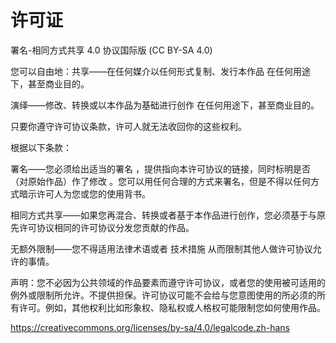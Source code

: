 # 许可证

署名-相同方式共享 4.0 协议国际版  (CC BY-SA 4.0)

您可以自由地：共享——在任何媒介以任何形式复制、发行本作品 在任何用途下，甚至商业目的。 

演绎——修改、转换或以本作品为基础进行创作 在任何用途下，甚至商业目的。 

只要你遵守许可协议条款，许可人就无法收回你的这些权利。

根据以下条款：

署名——您必须给出适当的署名 ，提供指向本许可协议的链接，同时标明是否（对原始作品）作了修改 。您可以用任何合理的方式来署名，但是不得以任何方式暗示许可人为您或您的使用背书。

相同方式共享——如果您再混合、转换或者基于本作品进行创作，您必须基于与原先许可协议相同的许可协议分发您贡献的作品。

无额外限制——您不得适用法律术语或者 技术措施 从而限制其他人做许可协议允许的事情。

声明：您不必因为公共领域的作品要素而遵守许可协议，或者您的使用被可适用的例外或限制所允许。不提供担保。许可协议可能不会给与您意图使用的所必须的所有许可。例如，其他权利比如形象权、隐私权或人格权可能限制您如何使用作品。

https://creativecommons.org/licenses/by-sa/4.0/legalcode.zh-hans
